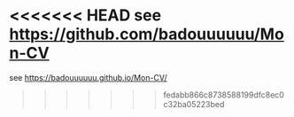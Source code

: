 <<<<<<< HEAD
see https://github.com/badouuuuuu/Mon-CV
=======
see https://badouuuuuu.github.io/Mon-CV/
>>>>>>> fedabb866c8738588199dfc8ec0c32ba05223bed
